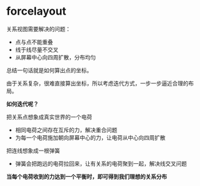 # forcelayout 

关系视图需要解决的问题：

- 点与点不能重叠
- 线于线尽量不交叉
- 从屏幕中心向四周扩散，分布均匀

总结一句话就是如何算出点的坐标。

由于关系复杂，很难直接算出坐标，所以考虑迭代方式，一步一步逼近合理的布局。

**如何迭代呢？**

把关系点想象成真实世界的一个电荷

- 相同电荷之间存在互斥的力，解决重合问题
- 为每一个电荷施加朝向屏幕中心的力，让电荷从中心向四周扩散

把连线想象成一根弹簧 

- 弹簧会把跑远的电荷拉回来，让有关系的电荷聚到一起，解决线交叉问题

**当每个电荷收到的力达到一个平衡时，即可得到我们理想的关系分布**


